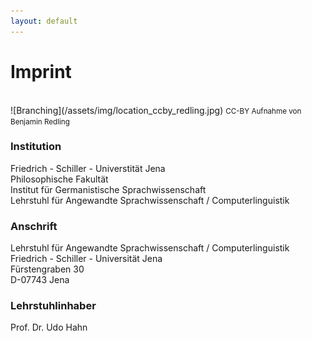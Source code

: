 ```yaml
---
layout: default
---
```


# Imprint
<br/>
![Branching](/assets/img/location_ccby_redling.jpg)
<small>CC-BY Aufnahme von Benjamin Redling</small>

### Institution
Friedrich - Schiller - Universtität Jena<br/>
Philosophische Fakultät<br/>
Institut für Germanistische Sprachwissenschaft<br/>
Lehrstuhl für Angewandte Sprachwissenschaft / Computerlinguistik

### Anschrift
Lehrstuhl für Angewandte Sprachwissenschaft / Computerlinguistik<br/>
Friedrich - Schiller - Universität Jena<br/>
Fürstengraben 30<br/>
D-07743 Jena

### Lehrstuhlinhaber
Prof. Dr. Udo Hahn
